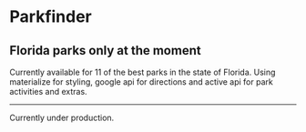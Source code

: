 Parkfinder
===
Florida parks only at the moment
---

Currently available for 11 of the best parks in the state of Florida. Using materialize for styling, google api for directions
and active api for park activities and extras.

---
Currently under production.
